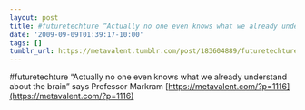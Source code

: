 ```yaml
---
layout: post
title: #futuretechture “Actually no one even knows what we already understand about the brain”
date: '2009-09-09T01:39:17-10:00'
tags: []
tumblr_url: https://metavalent.tumblr.com/post/183604889/futuretechture-actually-no-one-even-knows-what
---
```

#futuretechture “Actually no one even knows what we already understand about the brain” says Professor Markram [https://metavalent.com/?p=1116](https://metavalent.com/?p=1116)

